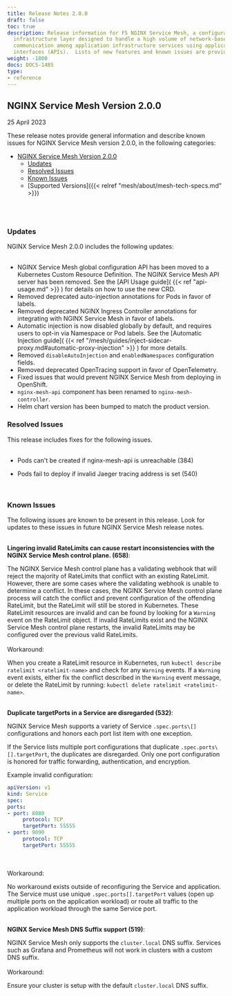```yaml
---
title: Release Notes 2.0.0
draft: false
toc: true
description: Release information for F5 NGINX Service Mesh, a configurable, low‑latency
  infrastructure layer designed to handle a high volume of network‑based interprocess
  communication among application infrastructure services using application programming
  interfaces (APIs).  Lists of new features and known issues are provided.
weight: -1800
docs: DOCS-1485
type:
- reference
---
```



## NGINX Service Mesh Version 2.0.0

25 April 2023

<!-- vale off -->

These release notes provide general information and describe known issues for NGINX Service Mesh version 2.0.0, in the following categories:

- [NGINX Service Mesh Version 2.0.0](#nginx-service-mesh-version-200)
  - [Updates](#updates)
  - [Resolved Issues](#resolved-issues)
  - [Known Issues](#known-issues)
  - [Supported Versions]({{< relref "mesh/about/mesh-tech-specs.md" >}})

<br/>
<br/>
<span id="200-updates"></a>

### **Updates**

NGINX Service Mesh 2.0.0 includes the following updates:
<br/><br/>

- NGINX Service Mesh global configuration API has been moved to a Kubernetes Custom Resource Definition. The NGINX Service Mesh API server has been removed. See the [API Usage guide]( {{< ref "api-usage.md" >}} ) for details on how to use the new CRD.
- Removed deprecated auto-injection annotations for Pods in favor of labels.
- Removed deprecated NGINX Ingress Controller annotations for integrating with NGINX Service Mesh in favor of labels.
- Automatic injection is now disabled globally by default, and requires users to opt-in via Namespace or Pod labels. See the [Automatic Injection guide]( {{< ref "/mesh/guides/inject-sidecar-proxy.md#automatic-proxy-injection" >}} ) for more details.
- Removed `disableAutoInjection` and `enabledNamespaces` configuration fields.
- Removed deprecated OpenTracing support in favor of OpenTelemetry.
- Fixed issues that would prevent NGINX Service Mesh from deploying in OpenShift.
- `nginx-mesh-api` component has been renamed to `nginx-mesh-controller`.
- Helm chart version has been bumped to match the product version.


<span id="200-resolved"></a>

### **Resolved Issues**

This release includes fixes for the following issues.
<br/><br/>


- Pods can't be created if nginx-mesh-api is unreachable (384)

- Pods fail to deploy if invalid Jaeger tracing address is set (540)

<br/>

<span id="200-issues"></a>

### **Known Issues**

The following issues are known to be present in this release. Look for updates to these issues in future NGINX Service Mesh release notes.
<br/>


<br/>**Lingering invalid RateLimits can cause restart inconsistencies with the NGINX Service Mesh control plane. (658)**:
  <br/>

The NGINX Service Mesh control plane has a validating webhook that will reject the majority of RateLimits that conflict with an existing RateLimit. However, there are some cases where the validating webhook is unable to determine a conflict. In these cases, the NGINX Service Mesh control plane process will catch the conflict and prevent configuration of the offending RateLimit, but the RateLimit will still be stored in Kubernetes. These RateLimit resources are invalid and can be found by looking for a `Warning` event on the RateLimit object. If invalid RateLimits exist and the NGINX Service Mesh control plane restarts, the invalid RateLimits may be configured over the previous valid RateLimits.
  <br/>
  <br/>
  Workaround:
  <br/>

When you create a RateLimit resource in Kubernetes, run `kubectl describe ratelimit <ratelimit-name>` and check for any `Warning` events. If a `Warning` event exists, either fix the conflict described in the `Warning` event message, or delete the RateLimit by running: `kubectl delete ratelimit <ratelimit-name>`.


<br/>**Duplicate targetPorts in a Service are disregarded (532)**:
  <br/>

NGINX Service Mesh supports a variety of Service `.spec.ports\[]` configurations and honors each port list item with one exception.

If the Service lists multiple port configurations that duplicate `.spec.ports\[].targetPort`, the duplicates are disregarded. Only one port configuration is honored for traffic forwarding, authentication, and encryption.

Example invalid configuration:


```yaml
apiVersion: v1
kind: Service
spec:
ports:
- port: 8080
     protocol: TCP
     targetPort: 55555
- port: 9090
     protocol: TCP
     targetPort: 55555
```

  <br/>
  <br/>
  Workaround:
  <br/>

No workaround exists outside of reconfiguring the Service and application. The Service must use unique `.spec.ports[].targetPort` values (open up multiple ports on the application workload) or route all traffic to the application workload through the same Service port.


<br/>**NGINX Service Mesh DNS Suffix support (519)**:
  <br/>

NGINX Service Mesh only supports the `cluster.local` DNS suffix. Services such as Grafana and Prometheus will not work in clusters with a custom DNS suffix.
  <br/>
  <br/>
  Workaround:
  <br/>

Ensure your cluster is setup with the default `cluster.local` DNS suffix.


